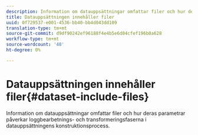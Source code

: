 ```yaml
---
description: Information om datauppsättningar omfattar filer och hur deras parametrar påverkar loggbearbetnings- och transformeringsfaserna i datauppsättningens konstruktionsprocess.
title: Datauppsättningen innehåller filer
uuid: 0f729537-e001-4536-bb40-bb4d043dd109
translation-type: tm+mt
source-git-commit: d9df90242ef96188f4e4b5e6d04cfef196b0a628
workflow-type: tm+mt
source-wordcount: '48'
ht-degree: 0%

---
```



# Datauppsättningen innehåller filer{#dataset-include-files}

Information om datauppsättningar omfattar filer och hur deras parametrar påverkar loggbearbetnings- och transformeringsfaserna i datauppsättningens konstruktionsprocess.

